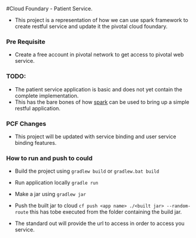 #Cloud Foundary - Patient Service.

- This project is a representation of how we can use spark framework to create restful service and update it the pivotal cloud foundary.

### Pre Requisite
- Create a free account in pivotal network to get access to pivotal web service.
### TODO: 
- The patient service application is basic and does not yet contain the complete implementation.
- This has the bare bones of how [spark](http://sparkjava.com) can be used to bring up a simple restful application.

### PCF Changes
- This project will be updated with service binding and user service binding features.

### How to run and push to could

- Build the project using ```gradlew build``` or ```gradlew.bat build```
- Run application locally ```gradle run```
- Make a jar using ```gradlew jar```

- Push the built jar to cloud ```cf push <app name> ./<built jar> --random-route```
this has tobe executed from the folder containing the build jar.
- The standard out will provide the url to access in order to access you service.

